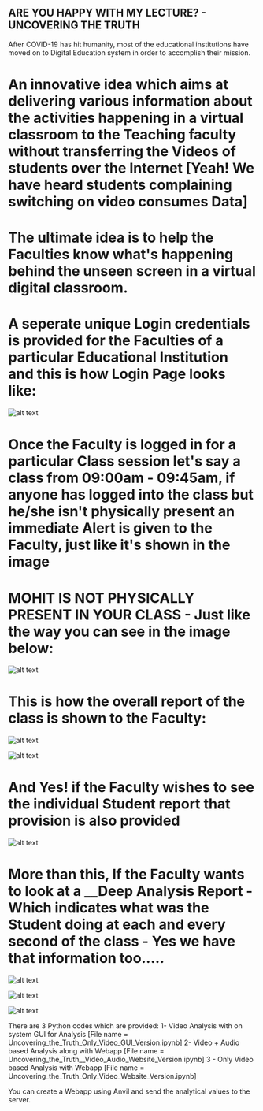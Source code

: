 ## ARE YOU HAPPY WITH MY LECTURE? - UNCOVERING THE TRUTH

After COVID-19 has hit humanity, most of the educational institutions have moved on to Digital Education system in order to accomplish their mission.

# An innovative idea which aims at delivering various information about the activities happening in a virtual classroom to the Teaching faculty without transferring the Videos of students over the Internet [Yeah! We have heard students complaining switching on video consumes Data]

# The ultimate idea is to help the Faculties know what's happening behind the unseen screen in a virtual digital classroom.

# A seperate unique Login credentials is provided for the Faculties of a particular Educational Institution and this is how Login Page looks like:

![alt text](https://github.com/NithinBgowda/HACK_AI_THON-2020/blob/main/HEXADUINOPI/Images/Login.png)

# Once the Faculty is logged in for a particular Class session let's say a class from 09:00am - 09:45am, if anyone has logged into the class but he/she isn't physically present an immediate Alert is given to the Faculty, just like it's shown in the image

# MOHIT IS NOT PHYSICALLY PRESENT IN YOUR CLASS - Just like the way you can see in the image below:

![alt text](https://github.com/NithinBgowda/HACK_AI_THON-2020/blob/main/HEXADUINOPI/Images/Alert.png)

# This is how the overall report of the class is shown to the Faculty:

![alt text](https://github.com/NithinBgowda/HACK_AI_THON-2020/blob/main/HEXADUINOPI/Images/Main_Dashboard.png)

![alt text](https://github.com/NithinBgowda/HACK_AI_THON-2020/blob/main/HEXADUINOPI/Images/Main_Dashboard_1.png)

# And Yes! if the Faculty wishes to see the individual Student report that provision is also provided

![alt text](https://github.com/NithinBgowda/HACK_AI_THON-2020/blob/main/HEXADUINOPI/Images/Student_Report.png)

# More than this, If the Faculty wants to look at a __Deep Analysis Report - Which indicates what was the Student doing at each and every second of the class - Yes we have that information too.....

![alt text](https://github.com/NithinBgowda/HACK_AI_THON-2020/blob/main/HEXADUINOPI/Images/Student_Deep.png)

![alt text](https://github.com/NithinBgowda/HACK_AI_THON-2020/blob/main/HEXADUINOPI/Images/Student_Deep1.png)

![alt text](https://github.com/NithinBgowda/HACK_AI_THON-2020/blob/main/HEXADUINOPI/Images/Student_Deep2.png)

There are 3 Python codes which are provided:
1- Video Analysis with on system GUI for Analysis [File name = Uncovering_the_Truth_Only_Video_GUI_Version.ipynb]
2- Video + Audio based Analysis along with Webapp [File name = Uncovering_the_Truth__Video_Audio_Website_Version.ipynb]
3 - Only Video based Analysis with Webapp [File name = Uncovering_the_Truth_Only_Video_Website_Version.ipynb]

You can create a Webapp using Anvil and send the analytical values to the server.






